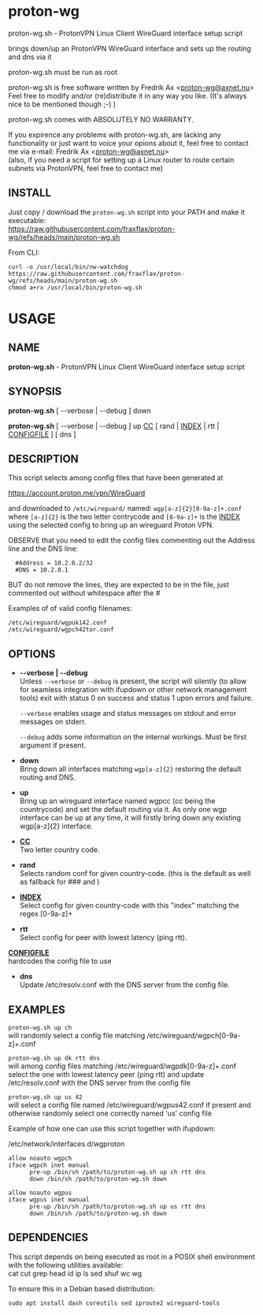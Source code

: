 # proton-wg
proton-wg.sh - ProtonVPN Linux Client WireGuard interface setup script

brings down/up an ProtonVPN WireGuard interface and sets up the routing and dns via it 
 
proton-wg.sh must be run as root

proton-wg.sh is free software written by Fredrik Ax &lt;proton-wg@axnet.nu&gt;<br>
Feel free to modify and/or (re)distribute it in any way you like.
(It's always nice to be mentioned though ;-) )

proton-wg.sh comes with ABSOLUTELY NO WARRANTY.

If you expirence any problems with proton-wg.sh, are lacking any
functionality or just want to voice your opions about it, feel free
to contact me via e-mail: Fredrik Ax &lt;proton-wg@axnet.nu&gt;<br>
(also, if you need a script for setting up a Linux router to route 
certain subnets via ProtonVPN, feel free to contact me)

## INSTALL
Just copy / download the `proton-wg.sh` script into your PATH and make it executable:<br>
https://raw.githubusercontent.com/fraxflax/proton-wg/refs/heads/main/proton-wg.sh

From CLI:
```
curl -o /usr/local/bin/nw-watchdog https://raw.githubusercontent.com/fraxflax/proton-wg/refs/heads/main/proton-wg.sh
chmod a+rx /usr/local/bin/proton-wg.sh
```

# USAGE

## NAME
__proton-wg.sh__ - ProtonVPN Linux Client WireGuard interface setup script

## SYNOPSIS

__proton-wg.sh__ [ --verbose | --debug ] down

__proton-wg.sh__ [ --verbose | --debug ] up <ins>CC</ins> [ rand | <ins>INDEX</ins> | rtt | <ins>CONFIGFILE</ins> ] [ dns ]

## DESCRIPTION

This script selects among config files that have been generated at

  https://account.proton.me/vpn/WireGuard

and downloaded to `/etc/wireguard/` named: `wgp[a-z]{2}[0-9a-z]+.conf`
where `[a-z]{2}` is the two letter contrycode and `[0-9a-z]+` is the <ins>INDEX</ins>
using the selected config to bring up an wireguard Proton VPN.

OBSERVE that you need to edit the config files commenting out the
Address line and the DNS line:
```
  #Address = 10.2.0.2/32
  #DNS = 10.2.0.1
```

BUT do not remove the lines, they are expected to be in the file,
just commented out without whitespace after the #

Examples of of valid config filenames:
```
/etc/wireguard/wgpuk142.conf
/etc/wireguard/wgpch42tor.conf
```


 ## OPTIONS

  * __--verbose | --debug__<br>
    Unless `--verbose` or `--debug` is present, the script will silently
    (to allow for seamless integration with ifupdown or other network
    management tools) exit with status 0 on success and status 1 upon
    errors and failure.

    `--verbose` enables usage and status messages on stdout
    and error messages on stderr.

    `--debug` adds some information on the internal workings.
    Must be first argument if present.

  * __down__<br>
    Bring down all interfaces matching `wgp[a-z]{2}` restoring the default routing and DNS.

  * __up__<br>
    Bring up an wireguard interface named wgpcc (cc being the countrycode)
    and set the default routing via it.
    As only one wgp interface can be up at any time, it will firstly bring
    down any existing wgp[a-z]{2} interface.

  * __<ins>CC</ins>__<br>
    Two letter country code.

  * __rand__<br>
    Selects random conf for given country-code.
    (this is the default as well as fallback for ### and <CONFIGFILE>)

  * __<ins>INDEX</ins>__<br>
    Select config for given country-code with this "index"
    matching the regex [0-9a-z]+

  * __rtt__<br>
    Select config for peer with lowest latency (ping rtt).

  __<ins>CONFIGFILE</ins>__<br>
    hardcodes the config file to use

  * __dns__<br>
    Update /etc/resolv.conf with the DNS server from the config file.


## EXAMPLES

`proton-wg.sh up ch`<br>
    will randomly select a config file matching /etc/wireguard/wgpch[0-9a-z]+.conf

`proton-wg.sh up dk rtt dns`<br>
    will among config files matching /etc/wireguard/wgpdk[0-9a-z]+.conf
    select the one with lowest latency peer (ping rtt)
    and update /etc/resolv.conf with the DNS server from the config file

`proton-wg.sh up us 42`<br>
    will select a config file named /etc/wireguard/wgpus42.conf if present
    and otherwise randomly select one correctly named 'us' config file 

Example of how one can use this script together with ifupdown:

/etc/network/interfaces.d/wgproton
```
allow noauto wgpch
iface wgpch inet manual
      pre-up /bin/sh /path/to/proton-wg.sh up ch rtt dns
      down /bin/sh /path/to/proton-wg.sh down

allow noauto wgpus
iface wgpus inet manual
      pre-up /bin/sh /path/to/proton-wg.sh up us rtt dns
      down /bin/sh /path/to/proton-wg.sh down
```

## DEPENDENCIES

This script depends on being executed as root in a POSIX shell environment with the following utilities available:<br>
cat cut grep head id ip ls sed shuf wc wg

To ensure this in a Debian based distribution:<br>
```
sudo apt install dash coreutils sed iproute2 wireguard-tools
```

